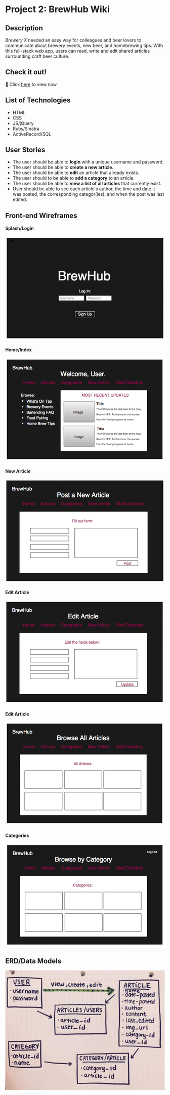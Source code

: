 # Project 2: BrewHub Wiki

## Description
*Brewery X* needed an easy way for colleagues and beer lovers to communicate about brewery events, new beer, and homebrewing tips. With this full-stack web app, users can read, write and edit shared articles surrounding craft beer culture. 

## Check it out!

:beers: Click [here](http://kimhart.github.io/Project2_Wiki/) to view now.

## List of Technologies
* HTML
* CSS
* JS/jQuery
* Ruby/Sinatra
* ActiveRecord/SQL

## User Stories
* The user should be able to **login** with a unique username and password.
* The user should be able to **create a new article.**
* The user should be able to **edit** an article that already exists.
* The user should to be able to **add a category** to an article.
* The user should be able to **view a list of all articles** that currently exist.
* User should be able to see each article's author, the time and date it was posted, the corresponding categor(ies), and when the post was last edited. 

## Front-end Wireframes
#### Splash/Login
![splash](/public/img/WF_splash_login.png)
#### Home/Index
![index](/public/img/WF_index_page.png)
#### New Article
![new_article](/public/img/WF_new_article.png)
#### Edit Article
![edit_article](/public/img/WF_edit.png)
#### Edit Article
![all_articles](/public/img/WF_all_articles.png)
#### Categories
![categories](/public/img/WF_categories.png)

## ERD/Data Models 

![ERD](/public/img/ERD.jpg)
